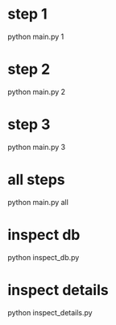 # step 1

python main.py 1

# step 2

python main.py 2

# step 3

python main.py 3

# all steps

python main.py all

# inspect db

python inspect_db.py

# inspect details

python inspect_details.py
